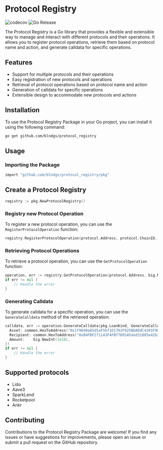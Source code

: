 # Protocol Registry

![codecov](https://codecov.io/gh/blndgs/protocol_registry/graph/badge.svg?token=O42114OGRQ)
![Go Release](https://img.shields.io/github/v/release/blndgs/protocol_registry?logo=go)

The Protocol Registry is a Go library that provides a flexible and extensible
way to manage and interact with different protocols and their operations.
It allows you to register protocol operations, retrieve them based on protocol
name and action, and generate calldata for specific operations.

## Features

- Support for multiple protocols and their operations
- Easy registration of new protocols and operations
- Retrieval of protocol operations based on protocol name and action
- Generation of calldata for specific operations
- Extensible design to accommodate new protocols and actions

## Installation

To use the Protocol Registry Package in your Go project, you can install it
using the following command:

```sh
go get github.com/blndgs/protocol_registry
```

## Usage

### Importing the Package

```sh
import "github.com/blndgs/protocol_registry/pkg"
```

## Create a Protocol Registry

```go
registry := pkg.NewProtocolRegistry()
```

### Registry new Protocol Operation

To register a new protocol operation, you can use the
`RegisterProtocolOperation` function:

```go
registry.RegisterProtocolOperation(protocol.Address, protocol.ChainID, implementationStruct)
```

### Retrieving Protocol Operations

To retrieve a protocol operation, you can use the `GetProtocolOperation` function:

```go
operation, err := registry.GetProtocolOperation(protocol.Address, big.NewInt(1))
if err != nil {
    // Handle the error
}
```

### Generating Calldata

To generate calldata for a specific operation, you can use the
`GenerateCalldata` method of the retrieved operation:

```go
calldata, err := operation.GenerateCalldata(pkg.LoanKind, GenerateCalldataOptions{
  Asset: common.HexToAddress("0x1f9840a85d5aF5bf1D1762F925BDADdC4201F984"),
  Recipient: common.HexToAddress("0xB4FBF271143F4FBf7B91A5ded31805e42b2208d6"),
  Amount:    big.NewInt(1e18),
})
if err != nil {
    // Handle the error
}
```

## Supported protocols

- Lido
- Aave3
- SparkLend
- Rocketpool
- Ankr

## Contributing

Contributions to the Protocol Registry Package are welcome! If you find
any issues or have suggestions for improvements, please open an issue or
submit a pull request on the GitHub repository.

